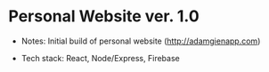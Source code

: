 # Personal Website ver. 1.0

- Notes: Initial build of personal website (http://adamgienapp.com)

- Tech stack: React, Node/Express, Firebase
